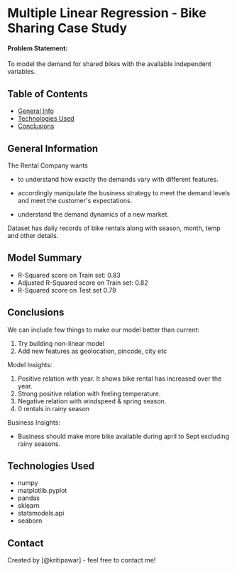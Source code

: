 # Multiple Linear Regression - Bike Sharing Case Study
#### Problem Statement:

To model the demand for shared bikes with the available independent variables. 



## Table of Contents
* [General Info](#general-information)
* [Technologies Used](#technologies-used)
* [Conclusions](#conclusions)

<!-- You can include any other section that is pertinent to your problem -->

## General Information
The Rental Company wants
-   to understand how exactly the demands vary with different features.

-   accordingly manipulate the business strategy to meet the demand levels and meet the customer's expectations.

-   understand the demand dynamics of a new market.


Dataset has daily records of bike rentals along with season, month, temp and other details.

## Model Summary
- R-Squared score on Train set:  0.83
- Adjusted R-Squared score on Train set:  0.82
- R-Squared score on Test set 0.79

## Conclusions
We can include few things to make our model better than current: 
1. Try building non-linear model
2. Add new features as geolocation, pincode, city etc

Model Insights:
1. Positive relation with year. It shows bike rental has increased over the year.
2. Strong positive relation with feeling temperature.
3. Negative relation with windspeed & spring season.
4. 0 rentals in rainy season

Business Insights:
- Business should make more bike available during april to Sept excluding rainy seasons.


## Technologies Used
- numpy
- matplotlib.pyplot
- pandas
- sklearn
- statsmodels.api
- seaborn


## Contact
Created by [@kritipawar] - feel free to contact me!
